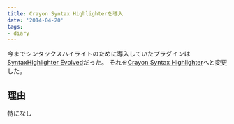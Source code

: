 ```yaml
---
title: Crayon Syntax Highlighterを導入
date: '2014-04-20'
tags:
- diary
---
```


今までシンタックスハイライトのために導入していたプラグインは<a href="http://wordpress.org/plugins/syntaxhighlighter/" target="_blank">SyntaxHighlighter Evolved</a>だった。
それを<a href="http://wordpress.org/plugins/crayon-syntax-highlighter/" target="_blank">Crayon Syntax Highlighter</a>へと変更した。

<h2>理由</h2>

特になし
